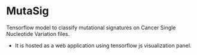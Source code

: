 # MutaSig
Tensorflow model to classify mutational signatures on Cancer Single Nucleotide Variation files.

* It is hosted as a web application using tensorflow js visualization panel.
